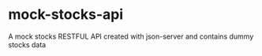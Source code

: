 # mock-stocks-api
A mock stocks RESTFUL API created with json-server and contains dummy stocks data
